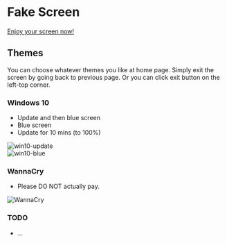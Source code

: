 # Fake Screen

[Enjoy your screen now!](https://sh1zuku.csie.io/fake-screen)

## Themes

You can choose whatever themes you like at home page.
Simply exit the screen by going back to previous page.
Or you can click exit button on the left-top corner.

### Windows 10

- Update and then blue screen
- Blue screen
- Update for 10 mins (to 100%)

![win10-update](https://i.imgur.com/9BcwA3O.png)  
![win10-blue](https://i.imgur.com/y3bBFm8.jpg)

### WannaCry

- Please DO NOT actually pay.

![WannaCry](https://i.imgur.com/xAnkGV6.png)

### TODO

- ...
